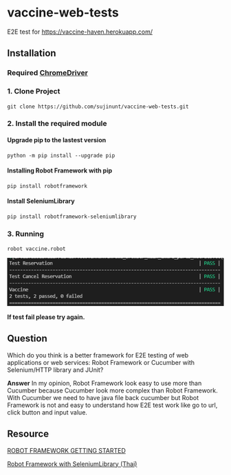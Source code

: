 # vaccine-web-tests
E2E test for https://vaccine-haven.herokuapp.com/
## Installation
### Required [ChromeDriver](https://sites.google.com/chromium.org/driver/)
### 1. Clone Project
```
git clone https://github.com/sujinunt/vaccine-web-tests.git
```
### 2. Install the required module
#### Upgrade pip to the lastest version
```
python -m pip install --upgrade pip
```
#### Installing Robot Framework with pip
```
pip install robotframework
```
#### Install SeleniumLibrary
```
pip install robotframework-seleniumlibrary
```
### 3. Running
```
robot vaccine.robot
```
![Screenshot](test_result.jpg)

**If test fail please try again.**
## Question
Which do you think is a better framework for E2E testing of web applications or web services:  Robot Framework or Cucumber with Selenium/HTTP library and JUnit?

**Answer**
In my opinion, Robot Framework look easy to use more than Cucumber because Cucumber look more complex than Robot Framework. With Cucumber we need to have java file back cucumber but Robot Framework is not and easy to understand how E2E test work like go to url, click button and input value.

## Resource
[ROBOT FRAMEWORK GETTING STARTED](https://robotframework.org/?tab=1#getting-started)

[Robot Framework with SeleniumLibrary (Thai)](https://iamgique.medium.com/%E0%B8%A1%E0%B8%B2%E0%B9%80%E0%B8%A3%E0%B8%B4%E0%B9%88%E0%B8%A1%E0%B8%95%E0%B9%89%E0%B8%99%E0%B9%80%E0%B8%82%E0%B8%B5%E0%B8%A2%E0%B8%99-automate-robot-framework-with-selenium2library-%E0%B9%81%E0%B8%A5%E0%B8%B0-%E0%B8%97%E0%B8%B3-workshop-login-facebook-cbcbbcc6abf8)
